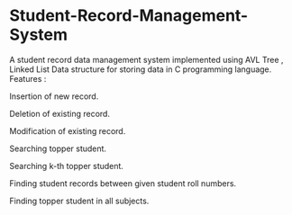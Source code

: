 # Student-Record-Management-System
A student record data management system implemented using AVL Tree , Linked List Data structure for storing data in C programming language.
Features :

Insertion of new record.

Deletion of existing record.

Modification of existing record.

Searching topper student.

Searching k-th topper student.

Finding student records between given student roll numbers.

Finding topper student in all subjects.
